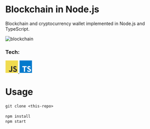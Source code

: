 # Blockchain in Node.js

Blockchain and cryptocurrency wallet implemented in Node.js and TypeScript.

![blockchain](https://user-images.githubusercontent.com/48288156/209471495-7dd99c9d-1154-45ec-a86f-d8d170096f72.gif)

<h3 align="left">Tech:</h3>
<p align="left"> <a href="https://www.w3schools.com/css/" target="_blank" rel="noreferrer">

 <a href="https://developer.mozilla.org/en-US/docs/Web/JavaScript" target="_blank" rel="noreferrer"> <img src="https://raw.githubusercontent.com/devicons/devicon/master/icons/javascript/javascript-original.svg" alt="javascript" width="40" height="40"/> </a>
 <a href="https://www.typescriptlang.org/" target="_blank" rel="noreferrer"> <img src="https://raw.githubusercontent.com/devicons/devicon/master/icons/typescript/typescript-original.svg" alt="typescript" width="40" height="40"/> </a>

# Usage

```
git clone <this-repo>

npm install
npm start
```
